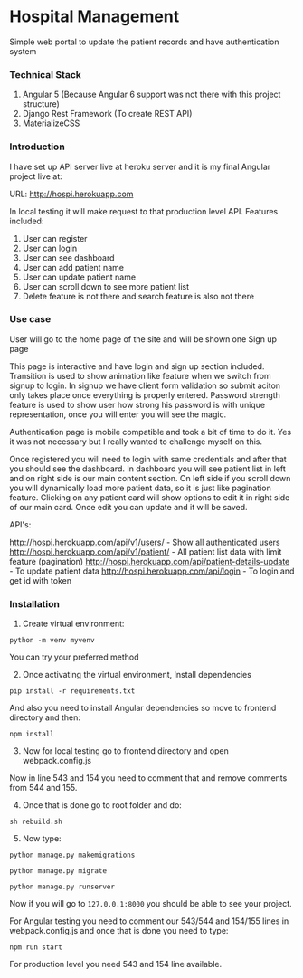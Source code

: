 # Hospital Management

Simple web portal to update the patient records and have authentication system

### Technical Stack

1. Angular 5 (Because Angular 6 support was not there with this project structure)
2. Django Rest Framework (To create REST API)
3. MaterializeCSS

### Introduction

I have set up API server live at heroku server and it is my final Angular project live at:

URL: http://hospi.herokuapp.com

In local testing it will make request to that production level API. Features included:

1. User can register
2. User can login
3. User can see dashboard
4. User can add patient name
5. User can update patient name
6. User can scroll down to see more patient list
7. Delete feature is not there and search feature is also not there


### Use case

User will go to the home page of the site and will be shown one Sign up page

This page is interactive and have login and sign up section included. Transition is used to show animation
like feature when we switch from signup to login. In signup we have client form validation so submit aciton
only takes place once everything is properly entered. Password strength feature is used to show user
how strong his password is with unique representation, once you will enter you will see the magic.

Authentication page is mobile compatible and took a bit of time to do it. Yes it was not necessary but I really wanted to
challenge myself on this.


Once registered you will need to login with same credentials and after that you should see the dashboard.
In dashboard you will see patient list in left and on right side is our main content section. On left side if you scroll down you
will dynamically load more patient data, so it is just like pagination feature. Clicking on any patient card will show
options to edit it in right side of our main card. Once edit you can update and it will be saved.

API's:

http://hospi.herokuapp.com/api/v1/users/    - Show all authenticated users
http://hospi.herokuapp.com/api/v1/patient/  - All patient list data with limit feature (pagination)
http://hospi.herokuapp.com/api/patient-details-update  - To update patient data
http://hospi.herokuapp.com/api/login - To login and get id with token


### Installation

1. Create virtual environment:

`python -m venv myvenv`

You can try your preferred method

2. Once activating the virtual environment, Install dependencies

`pip install -r requirements.txt`

And also you need to install Angular dependencies so move to frontend directory and then:

`npm install`

3. Now for local testing go to frontend directory and open webpack.config.js

Now in line 543 and 154 you need to comment that and remove comments from 544 and 155.

4. Once that is done go to root folder and do:

`sh rebuild.sh`

5. Now type:

`python manage.py makemigrations`

`python manage.py migrate`

`python manage.py runserver`

Now if you will go to `127.0.0.1:8000` you should be able to see your project.



For Angular testing you need to comment our 543/544 and 154/155 lines in webpack.config.js and once that is done
you need to type:

`npm run start`

For production level you need 543 and 154 line available.